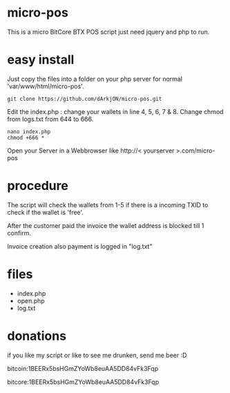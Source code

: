 # micro-pos
This is a micro BitCore BTX POS script just need jquery and php to run.


# easy install
Just copy the files into a folder on your php server for normal 'var/www/html/micro-pos'.
```
git clone https://github.com/dArkjON/micro-pos.git
```


Edit the index.php : change your wallets in line 4, 5, 6, 7 & 8.
Change chmod from logs.txt from 644 to 666.
```
nano index.php
chmod +666 *
```


Open your Server in a Webbrowser like http://< yourserver >.com/micro-pos

# procedure
The script will check the wallets from 1-5 if there is a incoming TXID to check if the wallet is 'free'.

After the customer paid the invoice the wallet address is blocked till 1 confirm.

Invoice creation also payment is logged in "log.txt"

# files
+ index.php
+ open.php
+ log.txt

# donations
if you like my script or like to see me drunken, send me beer :D

bitcoin:1BEERx5bsHGmZYoWb8euAA5DD84vFk3Fqp

bitcore:1BEERx5bsHGmZYoWb8euAA5DD84vFk3Fqp
